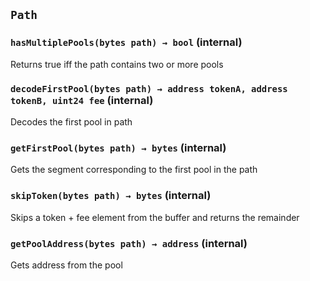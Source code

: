 ## `Path`






### `hasMultiplePools(bytes path) → bool` (internal)

Returns true iff the path contains two or more pools




### `decodeFirstPool(bytes path) → address tokenA, address tokenB, uint24 fee` (internal)

Decodes the first pool in path




### `getFirstPool(bytes path) → bytes` (internal)

Gets the segment corresponding to the first pool in the path




### `skipToken(bytes path) → bytes` (internal)

Skips a token + fee element from the buffer and returns the remainder




### `getPoolAddress(bytes path) → address` (internal)

Gets address from the pool





